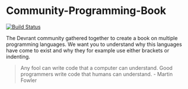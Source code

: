 # Community-Programming-Book

[![Build Status](https://travis-ci.org/devRant-Squad/Community-Programming-Book.svg?branch=master)](https://travis-ci.org/devRant-Squad/Community-Programming-Book)

The Devrant community gathered together to create a book on
multiple programming languages. We want you to understand why
this languages have come to exist and why they for example use
either brackets or indenting.

> Any fool can write code that a computer can understand. Good programmers write code that humans can understand. - Martin Fowler